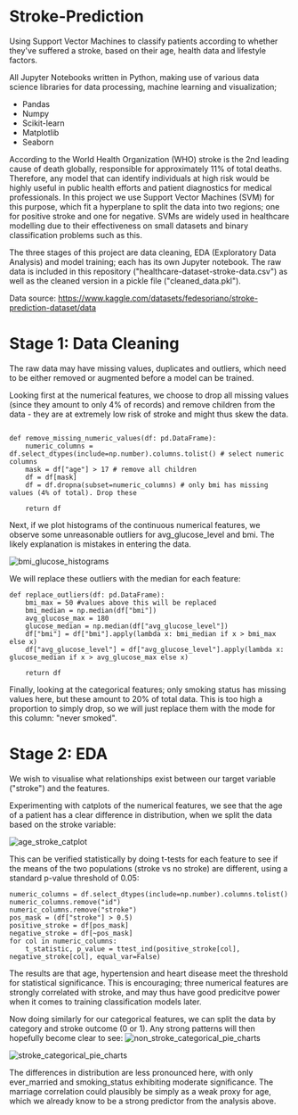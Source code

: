 # Stroke-Prediction
Using Support Vector Machines to classify patients according to whether they've suffered a stroke, based on their age, health data and lifestyle factors. 

All Jupyter Notebooks written in Python, making use of various data science libraries for data processing, machine learning and visualization;
  * Pandas
  * Numpy
  * Scikit-learn
  * Matplotlib
  * Seaborn

According to the World Health Organization (WHO) stroke is the 2nd leading cause of death globally, responsible for approximately 11% of total deaths. Therefore, any model that can identify individuals at high risk would be highly useful in public health efforts and patient diagnostics for medical professionals. In this project we use Support Vector Machines (SVM) for this purpose, which fit a hyperplane to split the data into two regions; one for positive stroke and one for negative. SVMs are widely used in healthcare modelling due to their effectiveness on small datasets and binary classification problems such as this.

The three stages of this project are data cleaning, EDA (Exploratory Data Analysis) and model training; each has its own Jupyter notebook. The raw data is included in this repository ("healthcare-dataset-stroke-data.csv") as well as the cleaned version in a pickle file ("cleaned_data.pkl").

Data source: https://www.kaggle.com/datasets/fedesoriano/stroke-prediction-dataset/data

# Stage 1: Data Cleaning
The raw data may have missing values, duplicates and outliers, which need to be either removed or augmented before a model can be trained.

Looking first at the numerical features, we choose to drop all missing values (since they amount to only 4% of records) and remove children from the data - they are at extremely low risk of stroke and might thus skew the data.

```

def remove_missing_numeric_values(df: pd.DataFrame):
    numeric_columns = df.select_dtypes(include=np.number).columns.tolist() # select numeric columns
    mask = df["age"] > 17 # remove all children
    df = df[mask]
    df = df.dropna(subset=numeric_columns) # only bmi has missing values (4% of total). Drop these

    return df

```


Next, if we plot histograms of the continuous numerical features, we observe some unreasonable outliers for avg_glucose_level and bmi.
The likely explanation is mistakes in entering the data. 

![bmi_glucose_histograms](https://github.com/NicoMarshall/Stroke-Prediction/assets/109066030/99f8df3f-6e78-4df4-936c-fdb87015fc7e)


We will replace these outliers with the median for each feature:
```
def replace_outliers(df: pd.DataFrame):
    bmi_max = 50 #values above this will be replaced
    bmi_median = np.median(df["bmi"])
    avg_glucose_max = 180
    glucose_median = np.median(df["avg_glucose_level"])
    df["bmi"] = df["bmi"].apply(lambda x: bmi_median if x > bmi_max else x)
    df["avg_glucose_level"] = df["avg_glucose_level"].apply(lambda x: glucose_median if x > avg_glucose_max else x)

    return df
```
Finally, looking at the categorical features; only smoking status has missing values here, but these amount to 20% of total data. This is too high a proportion to simply drop, so we will just replace them with the mode for this column: "never smoked".

# Stage 2: EDA
We wish to visualise what relationships exist between our target variable ("stroke") and the features.

Experimenting with catplots of the numerical features, we see that the age of a patient has a clear difference in distribution, when we split the data based on the stroke variable:

![age_stroke_catplot](https://github.com/NicoMarshall/Stroke-Prediction/assets/109066030/922951d0-cea0-41d3-8184-7f5b0c38e9c4)

This can be verified statistically by doing t-tests for each feature to see if the means of the two populations (stroke vs no stroke) are  different, using a standard p-value threshold of 0.05:
```
numeric_columns = df.select_dtypes(include=np.number).columns.tolist()
numeric_columns.remove("id")
numeric_columns.remove("stroke")
pos_mask = (df["stroke"] > 0.5)
positive_stroke = df[pos_mask]
negative_stroke = df[~pos_mask]
for col in numeric_columns:
    t_statistic, p_value = ttest_ind(positive_stroke[col], negative_stroke[col], equal_var=False)
```
The results are that age, hypertension and heart disease meet the threshold for statistical significance. This is encouraging; three numerical features are strongly correlated with stroke, and may thus have good predicitve power when it comes to training classification models later.

Now doing similarly for our categorical features, we can split the data by category and stroke outcome (0 or 1). Any strong patterns will then hopefully become clear to see:
![non_stroke_categorical_pie_charts](https://github.com/NicoMarshall/Stroke-Prediction/assets/109066030/1ef59776-2f9e-4cd4-b67a-36d0fe65c324)


![stroke_categorical_pie_charts](https://github.com/NicoMarshall/Stroke-Prediction/assets/109066030/27784b71-7e87-48b1-914e-6605e1c81b37)


The differences in distribution are less pronounced here, with only ever_married and smoking_status exhibiting moderate significance. The marriage correlation could plausibly be simply as a weak proxy for age, which we already know to be a strong predictor from the analysis above.
